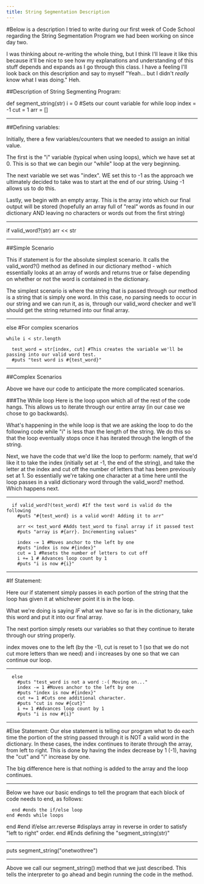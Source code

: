 ```yaml
---
title: String Segmentation Description
---
```


#Below is a description I tried to write during our first week of Code School regarding the String Segmentation Program we had been working on since day two.

I was thinking about re-writing the whole thing, but I think I'll leave it like this because it'll be nice to see how my explanations and understanding of this stuff depends and expands as I go through this class. I have a feeling I'll look back on this description and say to myself "Yeah... but I didn't *really* know what I was doing." Heh.

##Description of String Segmenting Program:

def segment_string(str)
  i = 0 #Sets our count variable for while loop
  index = -1
  cut = 1 
  arr = []

-------------------

##Defining variables:

Initially, there a few variables/counters that we needed to
assign an initial value.

The first is the "i" variable (typical when using loops), which we have set at
0. This is so that we can begin our "while" loop at the very 
beginning.

The next variable we set was "index". WE set this to -1 as the approach we ultimately decided to take was to start at the end of our string. Using -1 allows us to do this.

Lastly, we begin with an empty array. This is the array into which
our final output will be stored (hopefully an array full of "real" words as found in our dictionary AND leaving no characters or words out from the first string)

-------------------

  if valid_word?(str) 
    arr << str

-------------------

##Simple Scenario

This if statement is for the absolute simplest scenario. 
It calls the valid_word?() method as defined in our dictionary method - which essentially looks at an array of words and returns true or false depending on whether or not the word is contained in the dictionary.

The simplest scenario is where the string that is passed through our method is a string that is simply one word. In this case, no parsing needs to occur in our string and we can run it, as is, through our valid_word checker and we'll should get the string returned into our final array.

--------------------

else #For complex scenarios

    while i < str.length 

      test_word = str[index, cut] #This creates the variable we'll be passing into our valid word test.
      #puts "test word is #{test_word}"

---------------------

##Complex Scenarios

Above we have our code to anticipate the more complicated scenarios.

###The While loop
Here is the loop upon which all of the rest of the code hangs. This allows us to iterate through our entire array (in our case we chose to go backwards).

What's happening in the while loop is that we are asking the loop to do the following code while "i" is less than the length of the string. We do this so that the loop eventually stops once it has iterated through the length of the string.

Next, we have the code that we'd like the loop to perform: namely, that we'd like it to take the index (initially set at -1, the end of the string), and take the letter at the index and cut off the number of letters that has been previously set at 1. So essentially we're taking one character at a time here until the loop passes in a valid dictionary word through the valid_word? method. Which happens next.

---------------------


      if valid_word?(test_word) #If the test word is valid do the following
        #puts "#{test_word} is a valid word! Adding it to arr"

        arr << test_word #Adds test_word to final array if it passed test
        #puts "array is #{arr}. Incrementing values"

        index -= 1 #Moves anchor to the left by one
        #puts "index is now #{index}"
        cut = 1 #Resets the number of letters to cut off
        i += 1 # Advances loop count by 1
        #puts "i is now #{i}"


---------------------


#If Statement:

Here our if statement simply passes in each portion of the string that the loop has given it at whichever point it is in the loop. 

What we're doing is saying *IF* what we have so far is in the dictionary, take this word and put it into our final array.

The next portion simply resets our variables so that they continue to iterate through our string properly.

index moves one to the left (by the -1), cut is reset to 1 (so that we do not cut more letters than we need) and i increases by one so that we can continue our loop.

----------------------

      else
        #puts "test_word is not a word :-( Moving on..."
        index -= 1 #Moves anchor to the left by one
        #puts "index is now #{index}"
        cut += 1 #Cuts one additional character.
        #puts "cut is now #{cut}"
        i += 1 #Advances loop count by 1
        #puts "i is now #{i}"

  --------------------

#Else Statement:
Our else statement is telling our program what to do each time the portion of the string passed through it is NOT a valid word in the dictionary.
In these cases, the index continues to iterate through the array, from left to right. This is done by having the index decrease by 1 (-1), having the "cut" and "i" increase by one. 

The big difference here is that nothing is added to the array and the loop continues.

-----------------------

Below we have our basic endings to tell the program that each block of code needs to end, as follows:
      
      end #ends the if/else loop
    end #ends while loops
  end #end if/else
  arr.reverse #displays array in reverse in order to satisfy "left to right" order.
end #Ends defining the "segment_string(str)"

-----------------------

puts segment_string("onetwothree")

-----------------------
Above we call our segment_string() method that we just described. This tells the interpreter to go ahead and begin running the code in the method.
